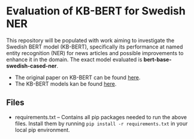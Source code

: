 # Evaluation of KB-BERT for Swedish NER
This repository will be populated with work aiming to investigate the Swedish BERT model (KB-BERT), specifically its performance at named entity recognition (NER) for news articles and possible improvements to enhance it in the domain. The exact model evaluated is **bert-base-swedish-cased-ner**.


* The original paper on KB-BERT can be found [here](https://arxiv.org/pdf/2007.01658.pdf).
* The KB-BERT models kan be found [here](https://github.com/Kungbib/swedish-bert-models).

## Files
* requirements.txt – Contains all pip packages needed to run the above files. Install them by running `pip install -r requirements.txt` in your local pip environment.